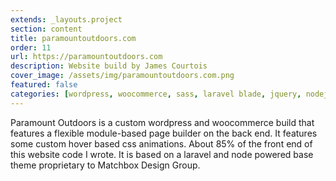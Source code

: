 ```yaml
---
extends: _layouts.project
section: content
title: paramountoutdoors.com
order: 11
url: https://paramountoutdoors.com
description: Website build by James Courtois
cover_image: /assets/img/paramountoutdoors.com.png
featured: false
categories: [wordpress, woocommerce, sass, laravel blade, jquery, nodejs, composer]
---
```


Paramount Outdoors is a custom wordpress and woocommerce  build that features a flexible module-based page builder on the back end. It features some custom hover based css animations. About 85% of the front end of this website code I wrote. It is based on a laravel and node powered base theme proprietary to Matchbox Design Group.